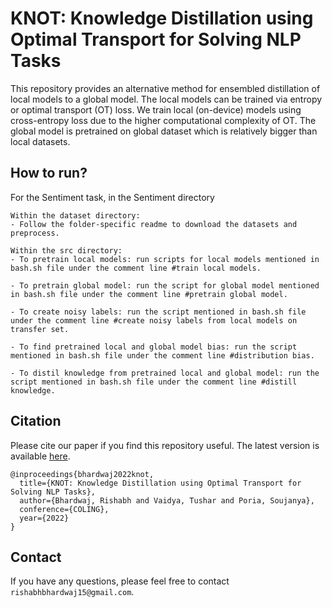 # KNOT: Knowledge Distillation using Optimal Transport for Solving NLP Tasks

This repository provides an alternative method for ensembled distillation of local models to a global model. The local models can be trained via entropy or optimal transport (OT) loss. We train local (on-device) models using cross-entropy loss due to the higher computational complexity of OT. The global model is pretrained on global dataset which is relatively bigger than local datasets.

## How to run?

For the Sentiment task, in the Sentiment directory
  
    Within the dataset directory:
    - Follow the folder-specific readme to download the datasets and preprocess.

    Within the src directory:
    - To pretrain local models: run scripts for local models mentioned in bash.sh file under the comment line #train local models.
    
    - To pretrain global model: run the script for global model mentioned in bash.sh file under the comment line #pretrain global model.
    
    - To create noisy labels: run the script mentioned in bash.sh file under the comment line #create noisy labels from local models on transfer set.
    
    - To find pretrained local and global model bias: run the script mentioned in bash.sh file under the comment line #distribution bias.
    
    - To distil knowledge from pretrained local and global model: run the script mentioned in bash.sh file under the comment line #distill knowledge.


## Citation

Please cite our paper if you find this repository useful. The latest version is available [here](https://arxiv.org/pdf/2110.02432.pdf).

```
@inproceedings{bhardwaj2022knot,
  title={KNOT: Knowledge Distillation using Optimal Transport for Solving NLP Tasks},
  author={Bhardwaj, Rishabh and Vaidya, Tushar and Poria, Soujanya},
  conference={COLING},
  year={2022}
}
```

## Contact
If you have any questions, please feel free to contact `rishabhbhardwaj15@gmail.com`.
